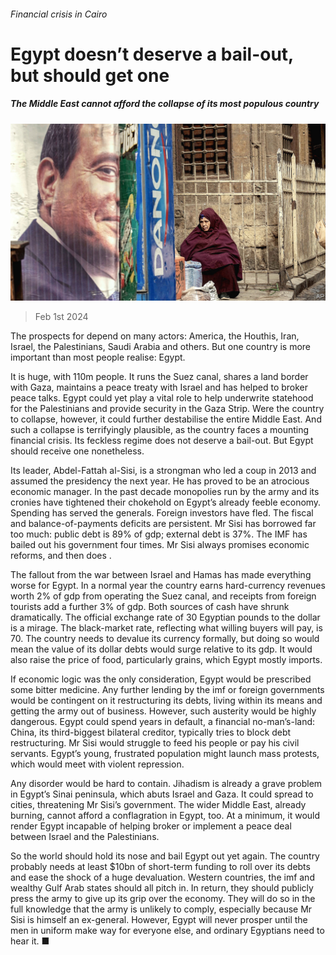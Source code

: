 ###### Financial crisis in Cairo

# Egypt doesn’t deserve a bail-out, but should get one 

##### The Middle East cannot afford the collapse of its most populous country 

![image](images/20240203_LDP001.jpg) 

> Feb 1st 2024 

The prospects for  depend on many actors: America, the Houthis, Iran, Israel, the Palestinians, Saudi Arabia and others. But one country is more important than most people realise: Egypt. 

It is huge, with 110m people. It runs the Suez canal, shares a land border with Gaza, maintains a peace treaty with Israel and has helped to broker peace talks. Egypt could yet play a vital role to help underwrite statehood for the Palestinians and provide security in the Gaza Strip. Were the country to collapse, however, it could further destabilise the entire Middle East. And such a collapse is terrifyingly plausible, as the country faces a mounting financial crisis. Its feckless regime does not deserve a bail-out. But Egypt should receive one nonetheless. 

Its leader, Abdel-Fattah al-Sisi, is a strongman who led a coup in 2013 and assumed the presidency the next year. He has proved to be an atrocious economic manager. In the past decade monopolies run by the army and its cronies have tightened their chokehold on Egypt’s already feeble economy. Spending has served the generals. Foreign investors have fled. The fiscal and balance-of-payments deficits are persistent. Mr Sisi has borrowed far too much: public debt is 89% of gdp; external debt is 37%. The IMF has bailed out his government four times. Mr Sisi always promises economic reforms, and then does .

The fallout from the war between Israel and Hamas has made everything worse for Egypt. In a normal year the country earns hard-currency revenues worth 2% of gdp from operating the Suez canal, and receipts from foreign tourists add a further 3% of gdp. Both sources of cash have shrunk dramatically. The official exchange rate of 30 Egyptian pounds to the dollar is a mirage. The black-market rate, reflecting what willing buyers will pay, is 70. The country needs to devalue its currency formally, but doing so would mean the value of its dollar debts would surge relative to its gdp. It would also raise the price of food, particularly grains, which Egypt mostly imports. 

If economic logic was the only consideration, Egypt would be prescribed some bitter medicine. Any further lending by the imf or foreign governments would be contingent on it restructuring its debts, living within its means and getting the army out of business. However, such austerity would be highly dangerous. Egypt could spend years in default, a financial no-man’s-land: China, its third-biggest bilateral creditor, typically tries to block debt restructuring. Mr Sisi would struggle to feed his people or pay his civil servants. Egypt’s young, frustrated population might launch mass protests, which would meet with violent repression. 

Any disorder would be hard to contain. Jihadism is already a grave problem in Egypt’s Sinai peninsula, which abuts Israel and Gaza. It could spread to cities, threatening Mr Sisi’s government. The wider Middle East, already burning, cannot afford a conflagration in Egypt, too. At a minimum, it would render Egypt incapable of helping broker or implement a peace deal between Israel and the Palestinians. 

So the world should hold its nose and bail Egypt out yet again. The country probably needs at least $10bn of short-term funding to roll over its debts and ease the shock of a huge devaluation. Western countries, the imf and wealthy Gulf Arab states should all pitch in. In return, they should publicly press the army to give up its grip over the economy. They will do so in the full knowledge that the army is unlikely to comply, especially because Mr Sisi is himself an ex-general. However, Egypt will never prosper until the men in uniform make way for everyone else, and ordinary Egyptians need to hear it. ■

